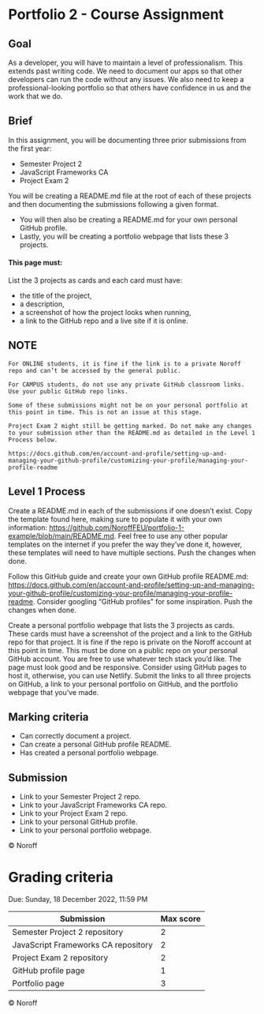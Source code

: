 # Portfolio 2 - Course Assignment

## Goal

As a developer, you will have to maintain a level of professionalism. This extends past writing code. We need to document our apps so that other developers can run the code without any issues. We also need to keep a professional-looking portfolio so that others have confidence in us and the work that we do.

## Brief

In this assignment, you will be documenting three prior submissions from the first year:

- Semester Project 2
- JavaScript Frameworks CA
- Project Exam 2

You will be creating a README.md file at the root of each of these projects and then documenting the submissions following a given format.

- You will then also be creating a README.md for your own personal GitHub profile.
- Lastly, you will be creating a portfolio webpage that lists these 3 projects.

#### This page must:

List the 3 projects as cards and each card must have:

- the title of the project,
- a description,
- a screenshot of how the project looks when running,
- a link to the GitHub repo and a live site if it is online.

## NOTE

```
For ONLINE students, it is fine if the link is to a private Noroff repo and can’t be accessed by the general public.

For CAMPUS students, do not use any private GitHub classroom links. Use your public GitHub repo links.

Some of these submissions might not be on your personal portfolio at this point in time. This is not an issue at this stage.

Project Exam 2 might still be getting marked. Do not make any changes to your submission other than the README.md as detailed in the Level 1 Process below.

https://docs.github.com/en/account-and-profile/setting-up-and-managing-your-github-profile/customizing-your-profile/managing-your-profile-readme
```

## Level 1 Process

Create a README.md in each of the submissions if one doesn’t exist.
Copy the template found here, making sure to populate it with your own information: https://github.com/NoroffFEU/portfolio-1-example/blob/main/README.md. Feel free to use any other popular templates on the internet if you prefer the way they’ve done it, however, these templates will need to have multiple sections.
Push the changes when done.

Follow this GitHub guide and create your own GitHub profile README.md: https://docs.github.com/en/account-and-profile/setting-up-and-managing-your-github-profile/customizing-your-profile/managing-your-profile-readme. Consider googling “GitHub profiles” for some inspiration.
Push the changes when done.

Create a personal portfolio webpage that lists the 3 projects as cards. These cards must have a screenshot of the project and a link to the GitHub repo for that project. It is fine if the repo is private on the Noroff account at this point in time. This must be done on a public repo on your personal GitHub account. You are free to use whatever tech stack you’d like. The page must look good and be responsive. Consider using GitHub pages to host it, otherwise, you can use Netlify.
Submit the links to all three projects on GitHub, a link to your personal portfolio on GitHub, and the portfolio webpage that you’ve made.

## Marking criteria

- Can correctly document a project.
- Can create a personal GitHub profile README.
- Has created a personal portfolio webpage.

## Submission

- Link to your Semester Project 2 repo.
- Link to your JavaScript Frameworks CA repo.
- Link to your Project Exam 2 repo.
- Link to your personal GitHub profile.
- Link to your personal portfolio webpage.

© Noroff

# Grading criteria

Due: Sunday, 18 December 2022, 11:59 PM

| Submission | Max score |
| --- | --- |
| Semester Project 2 repository | 2 |
| JavaScript Frameworks CA repository | 2 |
| Project Exam 2 repository | 2 |
| GitHub profile page | 1 |
| Portfolio page | 3 |

© Noroff

